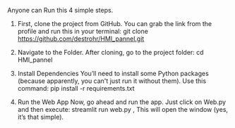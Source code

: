 Anyone can Run this 4 simple steps.

1. First, clone the project from GitHub. You can grab the link from the profile and run this in your terminal: git clone https://github.com/destrohr/HMI_pannel.git
   
2.  Navigate to the Folder. After cloning, go to the project folder: cd HMI_pannel

3. Install Dependencies
   You’ll need to install some Python packages (because apparently, you can't just run it without them). Use this command: pip install -r requirements.txt
   
4. Run the Web App
   Now, go ahead and run the app. Just click on Web.py and then execute: streamlit run web.py , This will open the window (yes, it’s that simple).


